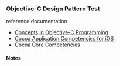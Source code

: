 ### Objective-C Design Pattern Test

reference documentation
 * [Concepts in Objective-C Programming](https://developer.apple.com/library/ios/documentation/General/Conceptual/CocoaEncyclopedia/Introduction/Introduction.html)
 * [Cocoa Application Competencies for iOS](https://developer.apple.com/library/ios/documentation/General/Conceptual/Devpedia-CocoaApp/ApplicationObject.html)
 * [Cocoa Core Competencies](https://developer.apple.com/library/ios/documentation/General/Conceptual/DevPedia-CocoaCore/Accessibility.html)
 
 
 
 #### Notes 
 
 